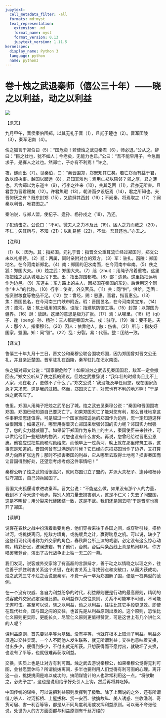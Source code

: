 ```yaml
---
jupytext:
  cell_metadata_filter: -all
  formats: md:myst
  text_representation:
    extension: .md
    format_name: myst
    format_version: 0.13
    jupytext_version: 1.11.5
kernelspec:
  display_name: Python 3
  language: python
  name: python3
---
```

# 卷十烛之武退秦师（僖公三十年）——晓之以利益，动之以利益

![](image/cover.jpg)

【原文】

九月甲午，晋侯秦伯围郑，以其无礼于晋（1），且贰于楚也（2）。晋军函陵（3），秦军汜南（4）。

佚之狐言于郑伯曰（5）：“国危矣！若使烛之武见秦君（6），师必退。”公从之。辞曰：“臣之壮也，犹不如人；今老矣，无能力也已。”公曰：“吾不能早用子，今急而求子，是寡人之过也。然郑亡，子亦有不利焉！”许之。

夜，缒而出（7）。见秦伯，曰：“秦晋围郑，郑既知其亡矣。若亡郑而有益于君，敢以烦执事。越国以鄙远（8），君知其难也；焉用亡郑以陪邻？邻之厚，君之薄也。若舍郑以为东道主（9），行李之往来（10），共其乏困（11），君亦无所害。且君尝为晋君赐矣（12）。许君焦瑕（13），朝济而夕设版焉（14），君之所知也。夫晋何厌之有？既东封郑（15），又欲肆其西封（16）；不阙秦，将焉取之（17）？阙秦以利晋，唯君图之。”

秦泊说，与郑人盟，使杞子、逢孙、杨孙戍之（18），乃还。

子犯请击之。公说曰：“不可。微夫人之力不及此（19）。困人之力而敝之（20），不仁；矢其所与，不知（21）；以乱易整（22），不武。吾其还也。”亦去之。

【注释】

（1）以：因为。其：指郑国。元礼于晋：指晋文公重耳流亡经过郑国时，郑文公未以礼相待。（2）贰：两属，同时亲附对立的双方。（3）军：驻扎。函陵：郑国地名，在今河南新郑北。（4）南：郑国的汜水南面，在今河南中牟南。（5）佚之狐：郑国大夫。（6）烛之武：郑国大夫。（7）缒（zhui）：用绳子吊着重物。这里指把烛之武从城墙上吊下去。出：指出郑国都城。（8）鄙：边邑。这里指把远地作为边邑。（9）东道主：东方路上的主人，因郑国在秦国的东边。后世用这个同作“主人”的代称。（10）行李：使者，外交官员。（11）共：同“供”，供给。乏困：指资财粮食等物品不足。（12）尝：曾经，赐：恩惠。晋君，指晋惠公。（13）焦：晋国邑名，在今河南三门峡市附近。瑕：晋国邑名，在今河南灵宝东。（14）济：渡河。版：筑土墙用的夹板。设版：指建筑防御工事。（15）封郑：以郑国为疆界。（16）肆：放肆。这里的意思是极力扩张。（17）焉：从哪里。（18）杞（qi）子、逢（peng）孙、杨孙：三人都是秦国大夫。戍：驻守。（19）微：要不是。夫人：那个人，指秦穆公。（20）因人：依靠他人。敝：伤害。（21）所与：指友好国家，盟国。知：同“智”。（22）乱：分裂。易：代替。整：团结一致。

【译文】

鲁僖三十年九月十三日，晋文公和秦穆公联合围攻郑国，因为郑国曾对晋文公无礼，并且亲近楚国。晋军驻扎在函陵，秦军驻扎在汜水南面。

佚之狐对郑文公说：“国家很危险了！如果派烛之武去见秦国国君，敌军一定会撤回去。”郑文公听从了佚之狐的建议。但烛之武推辞说：“我年壮的时候尚且比不上人家，现在老了，更做不了什么了。”郑文公说：‘我没能及早任用您，现在国家危急才来求您，这是我的过错。然而，郑国灭亡了，对您也有不利的地方啊！”于是烛之武答应了。

夜里。郑国人用绳子把烛之武吊出了城。烛之武去见秦穆公说：“秦国和晋国围攻郑国，郑国已经知道自己要灭亡了。如果郑国灭亡了能对您有利，那么冒昧地拿这件事麻烦您还值得。可是越过一个国家而把遥远的郑国作为边邑，您一定知道这样做很困难；如果这样。哪里用得着灭亡郑国来增强邻国的实力呢？邻国实力增强了，您的实力就减弱了。如果留下郑国作为东路上的主人，秦国使臣来来往往，可以供给他们一些短缺的物资，对您也没有什么害处。再说，您曾经给过晋惠公恩惠。他答应过把焦邑和瑕邑给您，而他早上一过黄河、晚上就在那里修筑工事，这事您是知道的。晋国何曾有过满足的时候？它已经向东把郑国当作了边界，又打算尽力向西扩张边界；那时不损害秦国的利益，它从哪里去取得土地呢？损害秦国而让晋国得到好处，还望您考虑考虑这件事情吧！”

秦穆公听了烛之武的话很高兴，就同郑国订立了盟约，并派大夫杞子、逢孙和杨孙驻守郑国，自己领兵回国了。

晋国大夫狐偃请求进攻秦军。晋文公说：“不能这么做。如果没有那个人的力量，我到不了今天这个地步。靠别人的力量去损害别人，这是不仁义；失去了同盟国，这是不明智；用分裂来代替团结一致，这是不武。我们还是回去吧”于是晋军也离开了郑国。

【读解】

说客在春秋之战中扮演着重要角色，他们穿梭来往于各国之间，或穿针引线，搭桥过河，或挑拨离问，挖敌方墙角，或施缓兵之计，赢得喘息之机。可以说，缺少了这些用现代词语称为外交家的角色，春秋舞台所上演的戏剧，必定没有这么惊心动魄，精彩纷呈，波澜迭宕。有了他们，台前。台后两条战线上真是热闹非凡，你方唱罢我登台，演出了古代战争史上独一无二的一幕。

我们发现，说客或外交家除了有高超的言辞辩才，善于动之以情晓之以理之外，往往善于抓住利害关系这个关键，在利害关系上寻找弱点和突破口，从而大获成功。烛之武凭三寸不烂之舌说退秦军，不费一兵一卒为郑国解了围，便是一桩典型的范例。

在一个没有权威、各自为利益纷争的时代，利益原则便是行动的最高原则，精明的说客或外交家必定深谐此道。以利益作为交往原则，关系不可能牢不可破，不可能无懈可击。甚至可以说，晓之以利益，动之以利益，往往比其它手段更见效。即使在现代社会，国与国之闯的交往，也首先是从利益原则出发的。这个原则，恐怕比仁义原则更实际，更能长久，尽管仁义原则更值得赞赏，可是这世上有几个讲仁义的人呢？

讲利益原则，首先要以平等为基础。没有平等，也就在根本上取消了利益。利益必须通过交往实现，一个人不同他人发生联系，就无所谓利益；交往也意味着交换，付出多少，便得到多少，不付出就无所获。只想获得而不愿付出，就破坏了交换，也没有了平等，也就很难再获取利益。

交换，实质上也是让对方有利可图。烛之武去游说秦穆公，如果秦穆公觉得无利可图，会甘愿罢休吗？所谓挑拨离间，多半也要利用人们觉得有利可图的心理。离开这一点，挑拨挑间是难以成功的。搞阴谋诡计的人也常常利用这一点。“将欲取之，必先予之”，这也是说用给予好处引人上钩，然后再将其吃掉。

中国传统的谋咯，可以说把利益原则发挥到了极致。除了上面说的之外，还有所谓借刀杀人、过河拆桥、上屋拔梯、赏一安百、欲擒故纵、美人诱惑、坐收渔利、奇货可居、害一利百等等，都是从不同角度利用或发挥利益原则。可以毫不夸张他说，处世为人的方方面面都与利益原则有千丝万缕的



